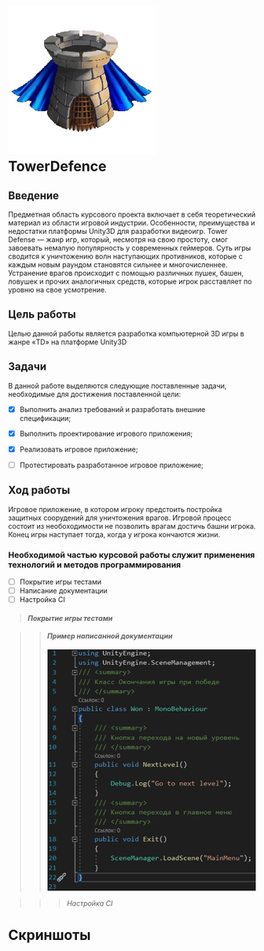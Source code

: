 # ![](https://github.com/ARAOvsepyan/TowerDefence/blob/master/Images/Image_11.jpg) TowerDefence
## Введение
Предметная область курсового проекта включает в себя теоретический материал из области игровой индустрии. Особенности, преимущества и недостатки платформы Unity3D для разработки видеоигр. Tower Defense — жанр игр, который, несмотря на свою простоту, смог завоевать немалую популярность у современных геймеров. Суть игры сводится к уничтожению волн наступающих противников, которые с каждым новым раундом становятся сильнее и многочисленнее. Устранение врагов происходит с помощью различных пушек, башен, ловушек и прочих аналогичных средств, которые игрок расставляет по уровню на свое усмотрение.
## Цель работы
Целью данной работы является разработка компьютерной 3D игры в жанре «TD» на платформе Unity3D
## Задачи
В данной работе выделяются следующие поставленные задачи, необходимые для достижения поставленной цели:
- [X] Выполнить анализ требований и разработать внешние спецификации;
- [X] Выполнить проектирование игрового приложения;
- [X] Реализовать игровое приложение;
- [ ] Протестировать разработанное игровое приложение;


## Ход работы
Игровое приложение, в котором игроку предстоить постройка защитных соорудений для уничтожения врагов.
Игровой процесс состоит из необоходимости не позволить врагам достичь башни игрока. Конец игры наступает тогда, когда у игрока кончаются жизни.

### Необходимой частью курсовой работы служит применения технологий и методов программирования
- [ ] Покрытие игры тестами
- [ ] Написание документации
- [ ] Настройка CI

>#### *Покрытие игры тестами*
>
>>

>>#### *Пример написанной документации*
>>
>>![](https://github.com/ARAOvsepyan/TowerDefence/blob/master/Images/Image_9.png)

>>> *Настройка CI*
>>>
>>>

# Скриншоты


